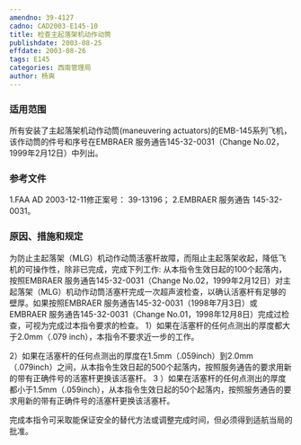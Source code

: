 ```yaml
---
amendno: 39-4127
cadno: CAD2003-E145-10
title: 检查主起落架机动作动筒
publishdate: 2003-08-25
effdate: 2003-08-26
tags: E145
categories: 西南管理局
author: 杨爽
---
```


### 适用范围 
所有安装了主起落架机动作动筒(maneuvering actuators)的EMB-145系列飞机，该作动筒的件号和序号在EMBRAER 服务通告145-32-0031（Change No.02，1999年2月12日）中列出。

<!--more-->
### 参考文件
1.FAA 
AD 2003-12-11修正案号： 39-13196； 
2.EMBRAER 
服务通告 145-32-0031。

### 原因、措施和规定 
 为防止主起落架（MLG）机动作动筒活塞杆故障，而阻止主起落架收起，降低飞机的可操作性，除非已完成，完成下列工作: 
从本指令生效日起的100个起落内，按照EMBRAER 服务通告145-32-0031（Change No.02，1999年2月12日）对主起落架（MLG）机动作动筒活塞杆完成一次超声波检查，以确认活塞杆有足够的壁厚。如果按照EMBRAER 服务通告145-32-0031（1998年7月3日）或EMBRAER 服务通告145-32-0031（Change No.01，1998年12月8日）完成过检查，可视为完成过本指令要求的检查。 
1）如果在活塞杆的任何点测出的厚度都大于2.0mm（.079 inch），本指令不要求近一步的工作。 
  
  2）如果在活塞杆的任何点测出的厚度在1.5mm（.059inch）到2.0mm（.079inch）之间，从本指令生效日起的500个起落内，按照服务通告的要求用新的带有正确件号的活塞杆更换该活塞杆。 
3
）如果在活塞杆的任何点测出的厚度都小于1.5mm（.059inch），从本指令生效日起的50个起落内，按照服务通告的要求用新的带有正确件号的活塞杆更换该活塞杆。 

完成本指令可采取能保证安全的替代方法或调整完成时间，但必须得到适航当局的批准。
